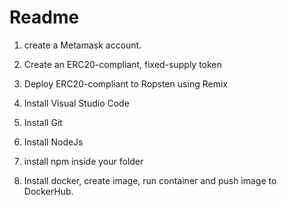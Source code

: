 
# Readme #

1. create a Metamask account.

2. Create an ERC20-compliant, fixed-supply token

3. Deploy ERC20-compliant to Ropsten using Remix

4. Install Visual Studio Code

5. Install Git

6. Install NodeJs

7. install npm inside your folder

8. Install docker, create image, run container and push image to DockerHub.